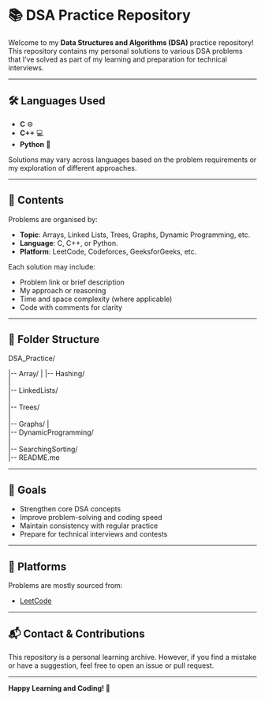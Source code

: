 # 📚 DSA Practice Repository

Welcome to my **Data Structures and Algorithms (DSA)** practice repository!  
This repository contains my personal solutions to various DSA problems that I’ve solved as part of my learning and preparation for technical interviews.

---

## 🛠 Languages Used

- **C** ⚙️  
- **C++** 💻  
- **Python** 🐍

Solutions may vary across languages based on the problem requirements or my exploration of different approaches.

---

## 🚀 Contents

Problems are organised by:
- **Topic**: Arrays, Linked Lists, Trees, Graphs, Dynamic Programming, etc.
- **Language**: C, C++, or Python.
- **Platform**: LeetCode, Codeforces, GeeksforGeeks, etc.

Each solution may include:
- Problem link or brief description
- My approach or reasoning
- Time and space complexity (where applicable)
- Code with comments for clarity

---

## 📁 Folder Structure

DSA_Practice/  

|-- Array/ 
|
|-- Hashing/  
|  
|-- LinkedLists/  
|  
|-- Trees/  
|  
|-- Graphs/
|  
|-- DynamicProgramming/  
|  
|-- SearchingSorting/  
|-- README.me

---

## 🎯 Goals

- Strengthen core DSA concepts  
- Improve problem-solving and coding speed  
- Maintain consistency with regular practice  
- Prepare for technical interviews and contests  

---

## 📌 Platforms

Problems are mostly sourced from:

- [LeetCode](https://leetcode.com/)
<!-- - [GeeksforGeeks](https://www.geeksforgeeks.org/)
- [Codeforces](https://codeforces.com/)
- [HackerRank](https://www.hackerrank.com/)
- [InterviewBit](https://www.interviewbit.com/) -->

---

## 📬 Contact & Contributions

This repository is a personal learning archive. However, if you find a mistake or have a suggestion, feel free to open an issue or pull request.

---

**Happy Learning and Coding! 🚀**


